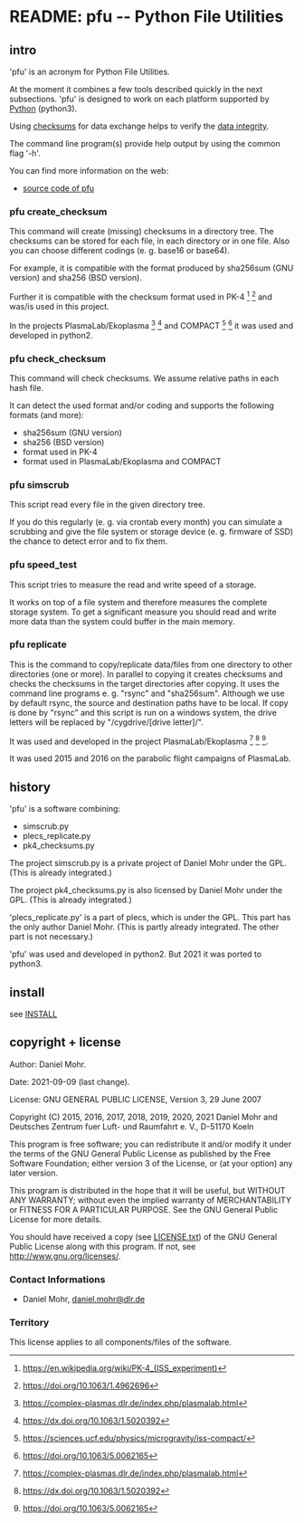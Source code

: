 # README: pfu -- Python File Utilities

## intro

'pfu' is an acronym for Python File Utilities.

At the moment it combines a few tools described quickly in the next subsections.
'pfu' is designed to work on each platform supported by
[Python](https://www.python.org/) (python3).

Using [checksums](https://en.wikipedia.org/wiki/Checksum)
for data exchange helps to verify the
[data integrity](https://en.wikipedia.org/wiki/Data_integrity).

The command line program(s) provide help output by using the common flag '-h'.

You can find more information on the web:

* [source code of pfu](https://github.com/dlr-pa/pfu)

### pfu create_checksum

This command will create (missing) checksums in a directory tree.
The checksums can be stored for each file, in each directory or in one file.
Also you can choose different codings (e. g. base16 or base64).

For example, it is compatible with the format produced by
sha256sum (GNU version) and sha256 (BSD version).

Further it is compatible with the checksum format used in PK-4 [^a] [^b]
and was/is used in this project.

[^a]: https://en.wikipedia.org/wiki/PK-4_(ISS_experiment)
[^b]: https://doi.org/10.1063/1.4962696

In the projects PlasmaLab/Ekoplasma [^c] [^d] and COMPACT [^e] [^f]
it was used and developed in python2.

[^c]: https://complex-plasmas.dlr.de/index.php/plasmalab.html
[^d]: https://dx.doi.org/10.1063/1.5020392
[^e]: https://sciences.ucf.edu/physics/microgravity/iss-compact/
[^f]: https://doi.org/10.1063/5.0062165

### pfu check_checksum

This command will check checksums. We assume relative paths in each hash file.

It can detect the used format and/or coding and supports the following
formats (and more):

* sha256sum (GNU version)
* sha256 (BSD version)
* format used in PK-4
* format used in PlasmaLab/Ekoplasma and COMPACT

### pfu simscrub

This script read every file in the given directory tree.

If you do this regularly (e. g. via crontab every month) you can
simulate a scrubbing and give the file system or storage device
(e. g. firmware of SSD) the chance to detect error and to fix them.

### pfu speed_test

This script tries to measure the read and write speed of a storage.

It works on top of a file system and therefore measures the complete storage
system. To get a significant measure you should read and write more data
than the system could buffer in the main memory.

### pfu replicate

This is the command to copy/replicate data/files from one directory to other
directories (one or more). In parallel to copying it creates checksums and
checks the checksums in the target directories after copying. It uses the
command line programs e. g. "rsync" and "sha256sum". Although we use by
default rsync, the source and destination paths have to be local. If copy is
done by "rsync" and this script is run on a windows system, the drive letters
will be replaced by "/cygdrive/[drive letter]/".

It was used and developed in the project PlasmaLab/Ekoplasma [^c] [^d] [^f].

It was used 2015 and 2016 on the parabolic flight campaigns of PlasmaLab.

## history

'pfu' is a software combining:

* simscrub.py
* plecs_replicate.py
* pk4_checksums.py

The project simscrub.py is a private project of Daniel Mohr under the GPL.
(This is already integrated.)

The project pk4_checksums.py is also licensed by Daniel Mohr under the GPL.
(This is already integrated.)

'plecs_replicate.py' is a part of plecs, which is under the GPL. This part
has the only author Daniel Mohr.
(This is partly already integrated. The other part is not necessary.)

'pfu' was used and developed in python2. But 2021 it was ported to python3.

## install

see [INSTALL](INSTALL.md)

## copyright + license

Author: Daniel Mohr.

Date: 2021-09-09 (last change).

License: GNU GENERAL PUBLIC LICENSE, Version 3, 29 June 2007

Copyright (C) 2015, 2016, 2017, 2018, 2019, 2020, 2021 Daniel Mohr and
Deutsches Zentrum fuer Luft- und Raumfahrt e. V., D-51170 Koeln

 This program is free software; you can redistribute it and/or
 modify it under the terms of the GNU General Public License as
 published by the Free Software Foundation; either version 3 of
 the License, or (at your option) any later version.

 This program is distributed in the hope that it will be useful,
 but WITHOUT ANY WARRANTY; without even the implied warranty of
 MERCHANTABILITY or FITNESS FOR A PARTICULAR PURPOSE. See the GNU
 General Public License for more details.

 You should have received a copy (see [LICENSE.txt](LICENSE.txt)) of the
 GNU General Public License along with this program.
 If not, see <http://www.gnu.org/licenses/>.

### Contact Informations

* Daniel Mohr, daniel.mohr@dlr.de

### Territory

This license applies to all components/files of the software.
